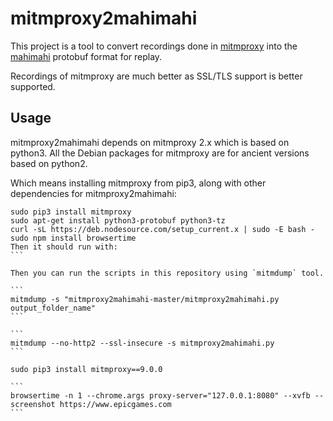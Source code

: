 # mitmproxy2mahimahi

This project is a tool to convert recordings done in [mitmproxy](https://github.com/mitmproxy/mitmproxy) into the [mahimahi](https://github.com/ravinet/mahimahi) protobuf format for replay.

Recordings of mitmproxy are much better as SSL/TLS support is better supported.

## Usage

mitmproxy2mahimahi depends on mitmproxy 2.x which is based on python3. All the Debian packages for mitmproxy are for ancient versions based on python2.

Which means installing mitmproxy from pip3, along with other dependencies for mitmproxy2mahimahi:

````
sudo pip3 install mitmproxy
sudo apt-get install python3-protobuf python3-tz
curl -sL https://deb.nodesource.com/setup_current.x | sudo -E bash -
sudo npm install browsertime
Then it should run with:
```

Then you can run the scripts in this repository using `mitmdump` tool.

```
mitmdump -s "mitmproxy2mahimahi-master/mitmproxy2mahimahi.py output_folder_name"
```

```
mitmdump --no-http2 --ssl-insecure -s mitmproxy2mahimahi.py
```

sudo pip3 install mitmproxy==9.0.0

```
browsertime -n 1 --chrome.args proxy-server="127.0.0.1:8080" --xvfb --screenshot https://www.epicgames.com
```
